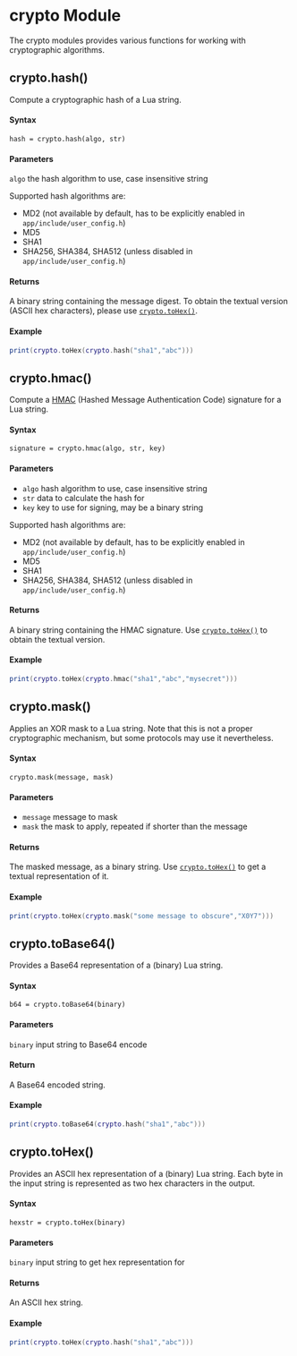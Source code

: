 # crypto Module

The crypto modules provides various functions for working with cryptographic algorithms.

## crypto.hash()

Compute a cryptographic hash of a Lua string.

#### Syntax
`hash = crypto.hash(algo, str)`

#### Parameters
`algo` the hash algorithm to use, case insensitive string

Supported hash algorithms are:

- MD2 (not available by default, has to be explicitly enabled in `app/include/user_config.h`)
- MD5
- SHA1
- SHA256, SHA384, SHA512 (unless disabled in `app/include/user_config.h`)

#### Returns
A binary string containing the message digest. To obtain the textual version (ASCII hex characters), please use [`crypto.toHex()`](#cryptotohex	).

#### Example
```lua
print(crypto.toHex(crypto.hash("sha1","abc")))
```

## crypto.hmac()

Compute a [HMAC](https://en.wikipedia.org/wiki/Hash-based_message_authentication_code) (Hashed Message Authentication Code) signature for a Lua string.

#### Syntax
`signature = crypto.hmac(algo, str, key)`

#### Parameters
- `algo` hash algorithm to use, case insensitive string
- `str` data to calculate the hash for
- `key` key to use for signing, may be a binary string

Supported hash algorithms are:

- MD2 (not available by default, has to be explicitly enabled in `app/include/user_config.h`)
- MD5
- SHA1
- SHA256, SHA384, SHA512 (unless disabled in `app/include/user_config.h`)

#### Returns
A binary string containing the HMAC signature. Use [`crypto.toHex()`](#cryptotohex	) to obtain the textual version.

#### Example
```lua
print(crypto.toHex(crypto.hmac("sha1","abc","mysecret")))
```

## crypto.mask()

Applies an XOR mask to a Lua string. Note that this is not a proper cryptographic mechanism, but some protocols may use it nevertheless.

#### Syntax
`crypto.mask(message, mask)`

#### Parameters
- `message` message to mask
- `mask` the mask to apply, repeated if shorter than the message

#### Returns
The masked message, as a binary string. Use [`crypto.toHex()`](#cryptotohex) to get a textual representation of it.

#### Example
```lua
print(crypto.toHex(crypto.mask("some message to obscure","X0Y7")))
```

## crypto.toBase64()

Provides a Base64 representation of a (binary) Lua string.

#### Syntax
`b64 = crypto.toBase64(binary)`

#### Parameters
`binary` input string to Base64 encode

#### Return
A Base64 encoded string.

#### Example
```lua
print(crypto.toBase64(crypto.hash("sha1","abc")))
```

## crypto.toHex()

Provides an ASCII hex representation of a (binary) Lua string. Each byte in the input string is represented as two hex characters in the output.

#### Syntax
`hexstr = crypto.toHex(binary)`

#### Parameters
`binary` input string to get hex representation for

#### Returns
An ASCII hex string.

#### Example
```lua
print(crypto.toHex(crypto.hash("sha1","abc")))
```
